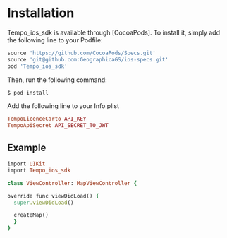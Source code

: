 # Installation

Tempo_ios_sdk is available through [CocoaPods]. To install
it, simply add the following line to your Podfile:

```ruby
source 'https://github.com/CocoaPods/Specs.git'
source 'git@github.com:GeographicaGS/ios-specs.git'
pod 'Tempo_ios_sdk'
```

Then, run the following command:

```ruby
$ pod install
```

Add the following line to your Info.plist

```ruby
TempoLicenceCarto API_KEY
TempoApiSecret API_SECRET_TO_JWT
```

## Example

```ruby
import UIKit
import Tempo_ios_sdk

class ViewController: MapViewController {

override func viewDidLoad() {
  super.viewDidLoad()

  createMap()
  }
}
```
